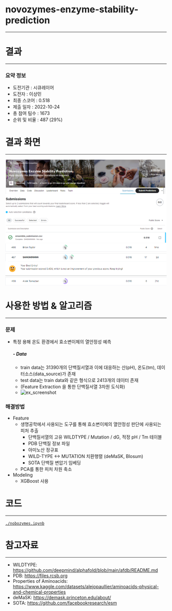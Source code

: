 # novozymes-enzyme-stability-prediction
---
# 결과
---
### 요약 정보
* 도전기관 : 시큐레이어
* 도전자 : 이상민
* 최종 스코어 : 0.518
* 제출 일자 : 2022-10-24
* 총 참여 팀수 : 1673
* 순위 및 비율 : 487 (29%)

# 결과 화면
---
![ex_screenshot1](./IMG/Score.png)
![ex_screenshot0](./IMG/Leaderboard.png)


# 사용한 방법 & 알고리즘
---
### 문제
* 특정 용해 온도 환경에서 효소변이체의 열안정성 예측

  ##### - Data
  * train data는 31390개의 단백질서열과 이에 대응하는 산(pH), 온도(tm), 데이터소스(data_source)가 존재
  * test data는 train data와 같은 형식으로 2413개의 데이터 존재
  * (Feature Extraction 을 통한 단백질서열 3차원 도식화)
  * ![ex_screenshot](./IMG/DATA.png)


### 해결방법
* Feature
  * 생명공학에서 사용되는 도구를 통해 효소변이체의 열안정성 판단에 사용되는 피처 추출
    * 단백질서열의 고유 WILDTYPE / Mutation / dG, 적정 pH / Tm 테이블
    * PDB 단백질 정보 파일
    * 아미노산 정규표
    * WILD-TYPE <-> MUTATION 치환행렬 (deMaSK, Blosum)
    * SOTA 단백질 변압기 임베딩
  * PCA를 통한 피처 차원 축소
* Modeling
  * XGBoost 사용


# 코드
---
[`./nobozymes.ipynb`](./nobozymes.ipynb)

# 참고자료
---
* WILDTYPE: https://github.com/deepmind/alphafold/blob/main/afdb/README.md
* PDB: https://files.rcsb.org
* Properties of Aminoacids: https://www.kaggle.com/datasets/alejopaullier/aminoacids-physical-and-chemical-properties
* deMaSK: https://demask.princeton.edu/about/
* SOTA: https://github.com/facebookresearch/esm
